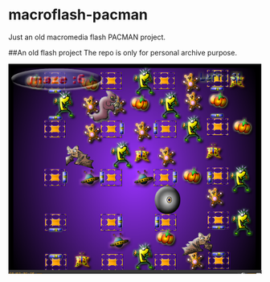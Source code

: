 # macroflash-pacman
Just an old macromedia flash PACMAN project.

##An old flash project
The repo is only for personal archive purpose.

![Alt text](/./screenshot.png?raw=true "pacman")
